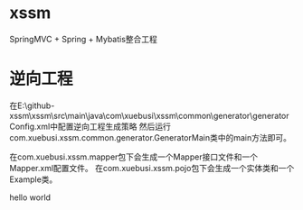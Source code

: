 # xssm
SpringMVC + Spring + Mybatis整合工程

# 逆向工程
在E:\github-xssm\xssm\src\main\java\com\xuebusi\xssm\common\generator\generatorConfig.xml中配置逆向工程生成策略
然后运行com.xuebusi.xssm.common.generator.GeneratorMain类中的main方法即可。

在com.xuebusi.xssm.mapper包下会生成一个Mapper接口文件和一个Mapper.xml配置文件。
在com.xuebusi.xssm.pojo包下会生成一个实体类和一个Example类。

hello world


